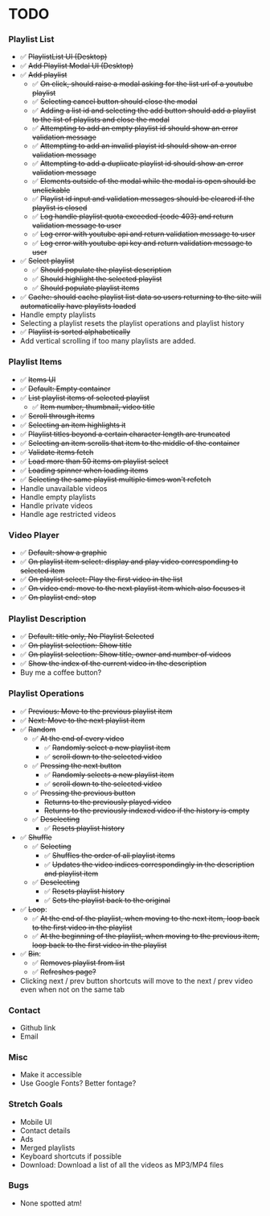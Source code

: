 # TODO

### Playlist List

- :white_check_mark: ~~PlaylistList UI (Desktop)~~
- :white_check_mark: ~~Add Playlist Modal UI (Desktop)~~
- :white_check_mark: ~~Add playlist~~
  - :white_check_mark: ~~On click, should raise a modal asking for the list url of a youtube playlist~~
  - :white_check_mark: ~~Selecting cancel button should close the modal~~
  - :white_check_mark: ~~Adding a list id and selecting the add button should add a playlist to the list of playlists and close the modal~~
  - :white_check_mark: ~~Attempting to add an empty playlist id should show an error validation message~~
  - :white_check_mark: ~~Attempting to add an invalid playist id should show an error validation message~~
  - :white_check_mark: ~~Attempting to add a duplicate playlist id should show an error validation message~~
  - :white_check_mark: ~~Elements outside of the modal while the modal is open should be unclickable~~
  - :white_check_mark: ~~Playlist id input and validation messages should be cleared if the playlist is closed~~
  - :white_check_mark: ~~Log handle playlist quota exceeded (code 403) and return validation message to user~~
  - :white_check_mark: ~~Log error with youtube api and return validation message to user~~
  - :white_check_mark: ~~Log error with youtube api key and return validation message to user~~
- :white_check_mark: ~~Select playlist~~
  - :white_check_mark: ~~Should populate the playlist description~~
  - :white_check_mark: ~~Should highlight the selected playlist~~
  - :white_check_mark: ~~Should populate playlist items~~
- :white_check_mark: ~~Cache: should cache playlist list data so users returning to the site will automatically have playlists loaded~~
- Handle empty playlists
- Selecting a playlist resets the playlist operations and playlist history
- :white_check_mark: ~~Playlist is sorted alphabetically~~
- Add vertical scrolling if too many playlists are added.

### Playlist Items

- :white_check_mark: ~~Items UI~~
- :white_check_mark: ~~Default: Empty container~~
- :white_check_mark: ~~List playlist items of selected playlist~~
  - :white_check_mark: ~~Item number, thumbnail, video title~~
- :white_check_mark: ~~Scroll through items~~
- :white_check_mark: ~~Selecting an item highlights it~~
- :white_check_mark: ~~Playlist titles beyond a certain character length are truncated~~
- :white_check_mark: ~~Selecting an item scrolls that item to the middle of the container~~
- :white_check_mark: ~~Validate items fetch~~
- :white_check_mark: ~~Load more than 50 items on playlist select~~
- :white_check_mark: ~~Loading spinner when loading items~~
- :white_check_mark: ~~Selecting the same playlist multiple times won't refetch~~
- Handle unavailable videos
- Handle empty playlists
- Handle private videos
- Handle age restricted videos

### Video Player

- :white_check_mark: ~~Default: show a graphic~~
- :white_check_mark: ~~On playlist item select: display and play video corresponding to selected item~~
- :white_check_mark: ~~On playlist select: Play the first video in the list~~
- :white_check_mark: ~~On video end: move to the next playlist item which also focuses it~~
- :white_check_mark: ~~On playlist end: stop~~

### Playlist Description

- :white_check_mark: ~~Default: title only, No Playlist Selected~~
- :white_check_mark: ~~On playlist selection: Show title~~
- :white_check_mark: ~~On playlist selection: Show title, owner and number of videos~~
- :white_check_mark: ~~Show the index of the current video in the description~~
- Buy me a coffee button?

### Playlist Operations

- :white_check_mark: ~~Previous: Move to the previous playlist item~~
- :white_check_mark: ~~Next: Move to the next playlist item~~
- :white_check_mark: ~~Random~~
  - :white_check_mark: ~~At the end of every video~~
    - :white_check_mark: ~~Randomly select a new playlist item~~
    - :white_check_mark: ~~scroll down to the selected video~~
  - :white_check_mark: ~~Pressing the next button~~
    - :white_check_mark: ~~Randomly selects a new playlist item~~
    - :white_check_mark: ~~scroll down to the selected video~~
  - :white_check_mark: ~~Pressing the previous button~~
    - ~~Returns to the previously played video~~
    - ~~Returns to the previously indexed video if the history is empty~~
  - :white_check_mark: ~~Deselecting~~
    - :white_check_mark: ~~Resets playlist history~~
- :white_check_mark: ~~Shuffle~~
  - :white_check_mark: ~~Selecting~~
    - :white_check_mark: ~~Shuffles the order of all playlist items~~
    - :white_check_mark: ~~Updates the video indices correspondingly in the description and playlist item~~
  - :white_check_mark: ~~Deselecting~~
    - :white_check_mark: ~~Resets playlist history~~
    - :white_check_mark: ~~Sets the playlist back to the original~~
- :white_check_mark: ~~Loop~~:
  - :white_check_mark: ~~At the end of the playlist, when moving to the next item, loop back to the first video in the playlist~~
  - :white_check_mark: ~~At the beginning of the playlist, when moving to the previous item, loop back to the first video in the playlist~~
- :white_check_mark: ~~Bin~~:
  - :white_check_mark: ~~Removes playlist from list~~
  - :white_check_mark: ~~Refreshes page?~~
- Clicking next / prev button shortcuts will move to the next / prev video even when not on the same tab

### Contact

- Github link
- Email

### Misc

- Make it accessible
- Use Google Fonts? Better fontage?

### Stretch Goals

- Mobile UI
- Contact details
- Ads
- Merged playlists
- Keyboard shortcuts if possible
- Download: Download a list of all the videos as MP3/MP4 files

### Bugs

- None spotted atm!
